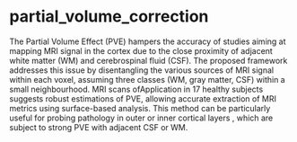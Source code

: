 # partial_volume_correction
The Partial Volume Effect (PVE) hampers the accuracy of studies aiming at mapping MRI signal in the cortex due to the close proximity of adjacent white matter (WM) and cerebrospinal fluid (CSF). The proposed framework addresses this issue by disentangling the various sources of MRI signal within each voxel, assuming three classes (WM, gray matter, CSF) within a small neighbourhood. MRI scans ofApplication in 17 healthy subjects suggests robust estimations of PVE, allowing accurate extraction of MRI metrics using surface-based analysis. This method can be particularly useful for probing pathology  in outer or inner cortical layers , which are subject to strong PVE with adjacent CSF or WM.
